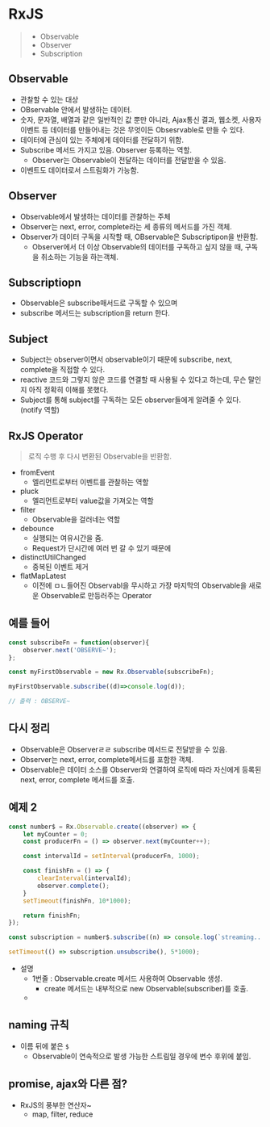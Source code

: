 # RxJS
>* Observable
>* Observer
>* Subscription
## Observable
* 관찰할 수 있는 대상
* OBservable 안에서 발생하는 데이터.
* 숫자, 문자열, 배열과 같은 일반적인 값 뿐만 아니라, Ajax통신 결과, 웹소켓, 사용자 이벤트 등 데이터를 만들어내는 것은 무엇이든 Obsesrvable로 만들 수 있다.
* 데이터에 관심이 있는 주체에게 데이터를 전달하기 위함.
* Subscribe 메서드 가지고 있음. Observer 등록하는 역할.
    * Observer는 Observable이 전달하는 데이터를 전달받을 수 있음.
* 이벤트도 데이터로서 스트림화가 가능함.
## Observer
* Observable에서 발생하는 데이터를 관찰하는 주체
* Observer는 next, error, complete라는 세 종류의 메서드를 가진 객체.
* Observer가 데이터 구독을 시작할 때, OBservable은 Subscriptipon을 반환함.
    * Observer에서 더 이상 Observable의 데이터를 구독하고 싶지 않을 때, 구독을 취소하는 기능을 하는객체.
## Subscriptiopn
* Observable은 subscribe매서드로 구독할 수 있으며
* subscribe 메서드는 subscription을 return 한다.
## Subject
* Subject는 observer이면서 observable이기 때문에 subscribe, next, complete을 직접할 수 있다.
* reactive 코드와 그렇지 않은 코드를 연결할 때 사용될 수 있다고 하는데, 무슨 말인지 아직 정확히 이해를 못했다.
* Subject를 통해 subject를 구독하는 모든 observer들에게 알려줄 수 있다. (notify 역할)
## RxJS Operator
> 로직 수행 후 다시 변환된 Observable을 반환함.
* fromEvent
    * 엘리먼트로부터 이벤트를 관찰하는 역할
* pluck
    * 엘리먼트로부터 value값을 가져오는 역할
* filter
    * Observable을 걸러네는 역할
* debounce
    * 실행되는 여유시간을 줌.
    * Request가 단시간에 여러 번 갈 수 있기 때문에
* distinctUtilChanged
    * 중복된 이벤트 제거
* flatMapLatest
    * 이전에 ㅁㄴ들어진 Observabl을 무시하고 가장 마지막의 Observable을 새로운 Observable로 만등러주는 Operator


## 예를 들어
```js
const subscribeFn = function(observer){
    observer.next('OBSERVE~');
};

const myFirstObservable = new Rx.Observable(subscribeFn);

myFirstObservable.subscribe((d)=>console.log(d));

// 출력 : OBSERVE~ 
```

## 다시 정리
* Observable은 Observerㄹㄹ subscribe 메서드로 전달받을 수 있음.
* Observer는 next, error, complete메서드를 포함한 객체.
* Observable은 데이터 소스를 Observer와 연결하여 로직에 따라 자신에게 등록된 next, error, complete 메서드를 호출.

## 예제 2
```js
const number$ = Rx.Observable.create((observer) => {
    let myCounter = 0;
    const producerFn = () => observer.next(myCounter++);

    const intervalId = setInterval(producerFn, 1000);

    const finishFn = () => {
        clearInterval(intervalId);
        observer.complete();
    }
    setTimeout(finishFn, 10*1000);

    return finishFn;
});

const subscription = number$.subscribe((n) => console.log(`streaming... ${n}`));

setTimeout(() => subscription.unsubscribe(), 5*1000);
```

* 설명
    * 1번줄 : Observable.create 메서드 사용하여 Observable 생성.
        * create 메서드는 내부적으로 new Observable(subscriber)를 호출.
    * 
## naming 규칙
* 이름 뒤에 붙은 `$`
    * Observable이 연속적으로 발생 가능한 스트림일 경우에 변수 후위에 붙임.

## promise, ajax와 다른 점?
* RxJS의 풍부한 연산자~
    * map, filter, reduce